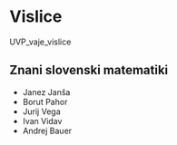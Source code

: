 # Vislice
UVP_vaje_vislice

## Znani slovenski matematiki
- Janez Janša
- Borut Pahor
- Jurij Vega
- Ivan Vidav
- Andrej Bauer

